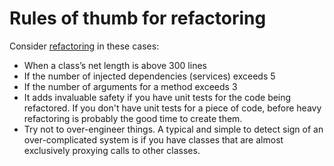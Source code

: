 # Rules of thumb for refactoring



Consider [refactoring](http://en.wikipedia.org/wiki/Refactoring) in these cases:

- When a class’s net length is above 300 lines
- If the number of injected dependencies (services) exceeds 5
- If the number of arguments for a method exceeds 3
- It adds invaluable safety if you have unit tests for the code being refactored. If you don't have unit tests for a piece of code, before heavy refactoring is probably the good time to create them.
- Try not to over-engineer things. A typical and simple to detect sign of an over-complicated system is if you have classes that are almost exclusively proxying calls to other classes.